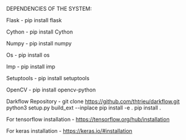 DEPENDENCIES OF THE SYSTEM: 

Flask - pip install flask

Cython - pip install Cython

Numpy - pip install numpy 

Os - pip install os

Imp - pip install imp 

Setuptools - pip install setuptools

OpenCV - pip install opencv-python

Darkflow Repository - git clone https://github.com/thtrieu/darkflow.git
	python3 setup.py build_ext --inplace
	pip install -e .
	pip install .

For tensorflow installation - https://tensorflow.org/hub/installation 

For keras installation - https://keras.io/#installation 


